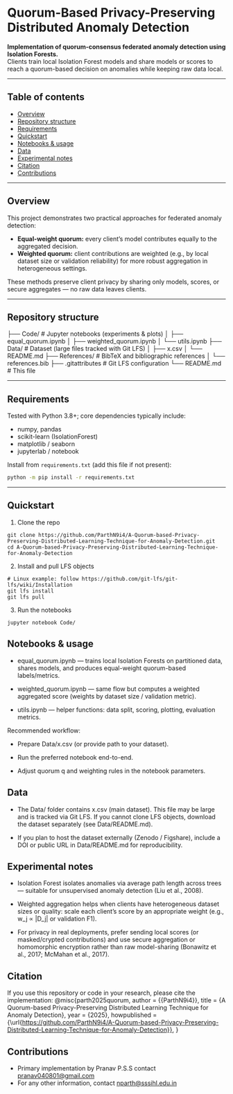 # Quorum-Based Privacy-Preserving Distributed Anomaly Detection

**Implementation of quorum-consensus federated anomaly detection using Isolation Forests.**  
Clients train local Isolation Forest models and share models or scores to reach a quorum-based decision on anomalies while keeping raw data local.

---

## Table of contents
- [Overview](#overview)  
- [Repository structure](#repository-structure)  
- [Requirements](#requirements)  
- [Quickstart](#quickstart)  
- [Notebooks & usage](#notebooks--usage)  
- [Data](#data)  
- [Experimental notes](#experimental-notes)  
- [Citation](#citation)
- [Contributions](#contributions)
---

## Overview
This project demonstrates two practical approaches for federated anomaly detection:

- **Equal-weight quorum:** every client’s model contributes equally to the aggregated decision.  
- **Weighted quorum:** client contributions are weighted (e.g., by local dataset size or validation reliability) for more robust aggregation in heterogeneous settings.

These methods preserve client privacy by sharing only models, scores, or secure aggregates — no raw data leaves clients.

---

## Repository structure
├── Code/ # Jupyter notebooks (experiments & plots)
│ ├── equal_quorum.ipynb
│ ├── weighted_quorum.ipynb
│ └── utils.ipynb
├── Data/ # Dataset (large files tracked with Git LFS)
│ ├── x.csv
│ └── README.md
├── References/ # BibTeX and bibliographic references
│ └── references.bib
├── .gitattributes # Git LFS configuration
└── README.md # This file


---

## Requirements
Tested with Python 3.8+; core dependencies typically include:
- numpy, pandas
- scikit-learn (IsolationForest)
- matplotlib / seaborn
- jupyterlab / notebook

Install from `requirements.txt` (add this file if not present):
```bash
python -m pip install -r requirements.txt
```
---
## Quickstart
1. Clone the repo
```
git clone https://github.com/ParthN9i4/A-Quorum-based-Privacy-Preserving-Distributed-Learning-Technique-for-Anomaly-Detection.git
cd A-Quorum-based-Privacy-Preserving-Distributed-Learning-Technique-for-Anomaly-Detection
```

2. Install and pull LFS objects
```
# Linux example: follow https://github.com/git-lfs/git-lfs/wiki/Installation
git lfs install
git lfs pull
```

3. Run the notebooks
```
jupyter notebook Code/
```
## Notebooks & usage
- equal_quorum.ipynb — trains local Isolation Forests on partitioned data, shares models, and produces equal-weight quorum-based labels/metrics.

- weighted_quorum.ipynb — same flow but computes a weighted aggregated score (weights by dataset size / validation metric).

- utils.ipynb — helper functions: data split, scoring, plotting, evaluation metrics.

Recommended workflow:

- Prepare Data/x.csv (or provide path to your dataset).

- Run the preferred notebook end-to-end.

- Adjust quorum q and weighting rules in the notebook parameters.

## Data
- The Data/ folder contains x.csv (main dataset). This file may be large and is tracked via Git LFS. If you cannot clone LFS objects, download the dataset separately (see Data/README.md).

- If you plan to host the dataset externally (Zenodo / Figshare), include a DOI or public URL in Data/README.md for reproducibility.

## Experimental notes
-  Isolation Forest isolates anomalies via average path length across trees — suitable for unsupervised anomaly detection (Liu et al., 2008).

- Weighted aggregation helps when clients have heterogeneous dataset sizes or quality: scale each client’s score by an appropriate weight (e.g., w_j ∝ |D_j| or validation F1).

- For privacy in real deployments, prefer sending local scores (or masked/crypted contributions) and use secure aggregation or homomorphic encryption rather than raw model-sharing (Bonawitz et al., 2017; McMahan et al., 2017).

## Citation
If you use this repository or code in your research, please cite the implementation:
@misc{parth2025quorum,
  author       = {{ParthN9i4}},
  title        = {A Quorum-based Privacy-Preserving Distributed Learning Technique for Anomaly Detection},
  year         = {2025},
  howpublished = {\url{https://github.com/ParthN9i4/A-Quorum-based-Privacy-Preserving-Distributed-Learning-Technique-for-Anomaly-Detection}},
}

## Contributions
- Primary implementation by Pranav P.S.S contact <pranav040801@gmail.com>
- For any other information, contact <nparth@sssihl.edu.in>




